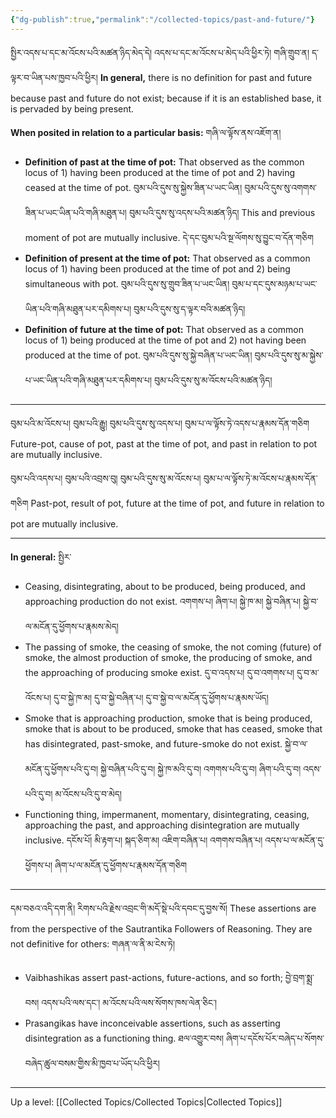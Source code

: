 ```yaml
---
{"dg-publish":true,"permalink":"/collected-topics/past-and-future/"}
---
```


སྤྱིར་འདས་པ་དང་མ་འོངས་པའི་མཚན་ཉིད་མེད་དེ། འདས་པ་དང་མ་འོངས་པ་མེད་པའི་ཕྱིར་ཏེ། གཞི་གྲུབ་ན། ད་ལྟར་བ་ཡིན་པས་ཁྱབ་པའི་ཕྱིར།
**In general,** there is no definition for past and future because past and future do not exist; because if it is an established base, it is pervaded by being present.

**When posited in relation to a particular basis:** གཞི་ལ་ལྟོས་ནས་འཇོག་ན།
- **Definition of past at the time of pot:** That observed as the common locus of 1) having been produced at the time of pot and 2) having ceased at the time of pot.
  བུམ་པའི་དུས་སུ་སྐྱེས་ཟིན་པ་ཡང་ཡིན། བུམ་པའི་དུས་སུ་འགགས་ཟིན་པ་ཡང་ཡིན་པའི་གཞི་མཐུན་པ། བུམ་པའི་དུས་སུ་འདས་པའི་མཚན་ཉིད།
  This and previous moment of pot are mutually inclusive. དེ་དང་བུམ་པའི་སྔ་ལོགས་སུ་བྱུང་བ་དོན་གཅིག
- **Definition of present at the time of pot:** That observed as a common locus of 1) having been produced at the time of pot and 2) being simultaneous with pot.
  བུམ་པའི་དུས་སུ་གྲུབ་ཟིན་པ་ཡང་ཡིན། བུམ་པ་དང་དུས་མཉམ་པ་ཡང་ཡིན་པའི་གཞི་མཐུན་པར་དམིགས་པ། བུམ་པའི་དུས་སུ་ད་ལྟར་བའི་མཚན་ཉིད།
- **Definition of future at the time of pot:** That observed as a common locus of 1) being produced at the time of pot and 2) not having been produced at the time of pot.
  བུམ་པའི་དུས་སུ་སྐྱེ་བཞིན་པ་ཡང་ཡིན། བུམ་པའི་དུས་སུ་མ་སྐྱེས་པ་ཡང་ཡིན་པའི་གཞི་མཐུན་པར་དམིགས་པ། བུམ་པའི་དུས་སུ་མ་འོངས་པའི་མཚན་ཉིད།

---
བུམ་པའི་མ་འོངས་པ། བུམ་པའི་རྒྱུ། བུམ་པའི་དུས་སུ་འདས་པ། བུམ་པ་ལ་ལྟོས་ཏེ་འདས་པ་རྣམས་དོན་གཅིག
Future-pot, cause of pot, past at the time of pot, and past in relation to pot are mutually inclusive.

བུམ་པའི་འདས་པ། བུམ་པའི་འབྲས་བུ། བུམ་པའི་དུས་སུ་མ་འོངས་པ། བུམ་པ་ལ་ལྟོས་ཏེ་མ་འོངས་པ་རྣམས་དོན་གཅིག
Past-pot, result of pot, future at the time of pot, and future in relation to pot are mutually inclusive.

---

**In general:** སྤྱིར་
- Ceasing, disintegrating, about to be produced, being produced, and approaching production do not exist.
  འགགས་པ། ཞིག་པ། སྐྱེ་ཁ་མ། སྐྱེ་བཞིན་པ། སྐྱེ་བ་ལ་མངོན་དུ་ཕྱོགས་པ་རྣམས་མེད།
- The passing of smoke, the ceasing of smoke, the not coming (future) of smoke, the almost production of smoke, the producing of smoke, and the approaching of producing smoke exist.
  དུ་བ་འདས་པ། དུ་བ་འགགས་པ། དུ་བ་མ་འོངས་པ། དུ་བ་སྐྱེ་ཁ་མ། དུ་བ་སྐྱེ་བཞིན་པ། དུ་བ་སྐྱེ་བ་ལ་མངོན་དུ་ཕྱོགས་པ་རྣམས་ཡོད།
- Smoke that is approaching production, smoke that is being produced, smoke that is about to be produced, smoke that has ceased, smoke that has disintegrated, past-smoke, and future-smoke do not exist.
  སྐྱེ་བ་ལ་མངོན་དུ་ཕྱོགས་པའི་དུ་བ། སྐྱེ་བཞིན་པའི་དུ་བ། སྐྱེ་ཁ་མའི་དུ་བ། འགགས་པའི་དུ་བ། ཞིག་པའི་དུ་བ། འདས་པའི་དུ་བ། མ་འོངས་པའི་དུ་བ་མེད།
- Functioning thing, impermanent, momentary, disintegrating, ceasing, approaching the past, and approaching disintegration are mutually inclusive.
  དངོས་པོ། མི་རྟག་པ། སྐད་ཅིག་མ། འཇིག་བཞིན་པ། འགགས་བཞིན་པ། འདས་པ་ལ་མངོན་དུ་ཕྱོགས་པ། ཞིག་པ་ལ་མངོན་དུ་ཕྱོགས་པ་རྣམས་དོན་གཅིག

---
དམ་བཅའ་འདི་དག་ནི། རིགས་པའི་རྗེས་འབྲང་གི་མདོ་སྡེ་པའི་དབང་དུ་བྱས་སོ།
These assertions are from the perspective of the Sautrantika Followers of Reasoning.
They are not definitive for others: གཞན་ལ་ནི་མ་ངེས་ཏེ།
- Vaibhashikas assert past-actions, future-actions, and so forth;
  བྱེ་བྲག་སྨྲ་བས། འདས་པའི་ལས་དང་། མ་འོངས་པའི་ལས་སོགས་ཁས་ལེན་ཅིང་།
- Prasangikas have inconceivable assertions, such as asserting disintegration as a functioning thing.
  ཐལ་འགྱུར་བས། ཞིག་པ་དངོས་པོར་བཞེད་པ་སོགས་བཞེད་ཚུལ་བསམ་གྱིས་མི་ཁྱབ་པ་ཡོད་པའི་ཕྱིར།

---
Up a level: [[Collected Topics/Collected Topics\|Collected Topics]]